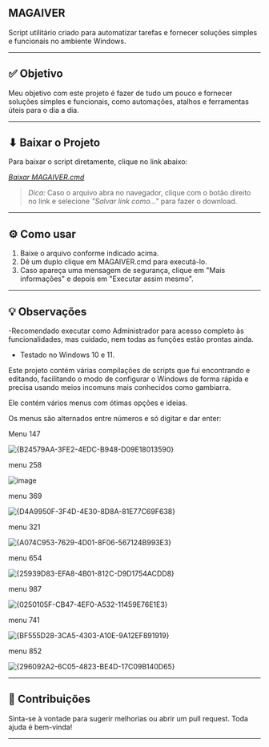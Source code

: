## MAGAIVER

Script utilitário criado para automatizar tarefas e fornecer soluções simples e funcionais no ambiente Windows.

---

## ✅ Objetivo

Meu objetivo com este projeto é fazer de tudo um pouco e fornecer soluções simples e funcionais, como automações, atalhos e ferramentas úteis para o dia a dia.

---

## ⬇ Baixar o Projeto

Para baixar o script diretamente, clique no link abaixo:

[*Baixar MAGAIVER.cmd*](https://github.com/Gotopp/MAGAIVER.Y/raw/main/MAGAIVER.cmd)

> *Dica:* Caso o arquivo abra no navegador, clique com o botão direito no link e selecione *"Salvar link como..."* para fazer o download.

---

## ⚙ Como usar

1. Baixe o arquivo conforme indicado acima.
2. Dê um duplo clique em MAGAIVER.cmd para executá-lo.
3. Caso apareça uma mensagem de segurança, clique em "Mais informações" e depois em "Executar assim mesmo".

---

## 💡 Observações

-Recomendado executar como Administrador para acesso completo às funcionalidades, mas cuidado, nem todas as funções estão prontas ainda.

- Testado no Windows 10 e 11.

Este projeto contém várias compilações de scripts que fui encontrando e editando, facilitando o modo de configurar o Windows de forma rápida e precisa usando meios incomuns mais conhecidos como gambiarra.  

Ele contém vários menus com ótimas opções e ideias.

Os menus são alternados entre números e só digitar e dar enter:

Menu 147

![{B24579AA-3FE2-4EDC-B948-D09E18013590}](https://github.com/user-attachments/assets/f04e9665-a975-4d78-83ac-3b074ce8d239)

menu 258

![image](https://github.com/user-attachments/assets/98194eb4-44f9-4471-bc6b-a881136cddeb)

menu 369

![{D4A9950F-3F4D-4E30-8D8A-81E77C69F638}](https://github.com/user-attachments/assets/42dfe531-f2de-4830-8b13-cbdf1ac1407e)

menu 321

![{A074C953-7629-4D01-8F06-567124B993E3}](https://github.com/user-attachments/assets/551af492-66da-4106-bbeb-116c96090377)

menu 654

![{25939D83-EFA8-4B01-812C-D9D1754ACDD8}](https://github.com/user-attachments/assets/f4d560f2-01ca-49ab-ad1b-47bda34832e9)

menu 987

![{0250105F-CB47-4EF0-A532-11459E76E1E3}](https://github.com/user-attachments/assets/165aaf30-7de7-48b2-8c93-2285f22eb768)

menu 741

![{BF555D28-3CA5-4303-A10E-9A12EF891919}](https://github.com/user-attachments/assets/3c769d22-4041-4f4a-9024-51269dd5afc7)

menu 852

![{296092A2-6C05-4823-BE4D-17C09B140D65}](https://github.com/user-attachments/assets/2211927d-59d8-4cc6-9d67-3a51dfcdd2db)

---

## 📌 Contribuições

Sinta-se à vontade para sugerir melhorias ou abrir um pull request. Toda ajuda é bem-vinda!

---



